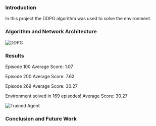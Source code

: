 [//]: # (Image References)

[image1]: https://github.com/arjunlikesgeometry/DRLND-Project-2/blob/master/P2.png
[image2]: https://github.com/arjunlikesgeometry/DRLND-Project-2/blob/master/DDPG.png

### Introduction
In this project the DDPG algorithm was used to solve the environment. 

### Algorithm and Network Architecture
![DDPG][image2]

### Results

Episode 100	Average Score: 1.07

Episode 200	Average Score: 7.62

Episode 269	Average Score: 30.27

Environment solved in 169 episodes!	Average Score: 30.27

![Trained Agent][image1]

### Conclusion and Future Work
